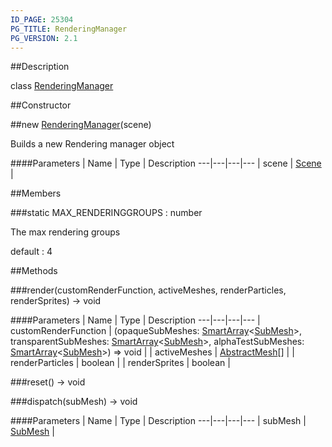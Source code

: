```yaml
---
ID_PAGE: 25304
PG_TITLE: RenderingManager
PG_VERSION: 2.1
---
```

##Description

class [RenderingManager](/classes/2.2/RenderingManager)



##Constructor

##new [RenderingManager](/classes/2.2/RenderingManager)(scene)

Builds a new Rendering manager object

####Parameters
 | Name | Type | Description
---|---|---|---
 | scene | [Scene](/classes/2.2/Scene) | 

##Members

###static MAX_RENDERINGGROUPS : number

The max rendering groups

default : 4

##Methods

###render(customRenderFunction, activeMeshes, renderParticles, renderSprites) &rarr; void



####Parameters
 | Name | Type | Description
---|---|---|---
 | customRenderFunction | (opaqueSubMeshes: [SmartArray](/classes/2.2/SmartArray)&lt;[SubMesh](/classes/2.2/SubMesh)&gt;, transparentSubMeshes: [SmartArray](/classes/2.2/SmartArray)&lt;[SubMesh](/classes/2.2/SubMesh)&gt;, alphaTestSubMeshes: [SmartArray](/classes/2.2/SmartArray)&lt;[SubMesh](/classes/2.2/SubMesh)&gt;) =&gt; void | 
 | activeMeshes | [AbstractMesh](/classes/2.2/AbstractMesh)[] | 
 | renderParticles | boolean | 
 | renderSprites | boolean | 

###reset() &rarr; void


###dispatch(subMesh) &rarr; void



####Parameters
 | Name | Type | Description
---|---|---|---
 | subMesh | [SubMesh](/classes/2.2/SubMesh) | 

